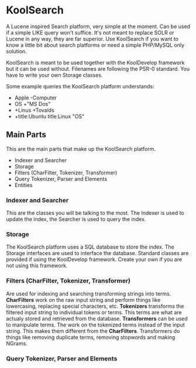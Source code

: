 KoolSearch
==========

A Lucene inspired Search platform, very simple at the moment. Can be used if a simple LIKE query won't suffice.
It's not meant to replace SOLR or Lucene in any way, they are far superior. Use KoolSearch if you want to know
a little bit about search platforms or need a simple PHP/MySQL only solution.

KoolSearch is meant to be used together with the KoolDevelop framework but it can be used without. Filenames are
following the PSR-0 standard. You have to write your own Storage classes.

Some example queries the KoolSearch platform understands:
* Apple -Computer
* OS +"MS Dos"
* +Linus +Tovalds
* +title:Ubuntu title:Linux "OS"

## Main Parts ##
This are the main parts that make up the KoolSearch platform. 
* Indexer and Searcher
* Storage 
* Filters (CharFilter, Tokenizer, Transformer)
* Query Tokenizer, Parser and Elements
* Entities

### Indexer and Searcher ###
This are the classes you will be talking to the most. The Indexer is used to update the index, the Searcher is used to
query the index.

### Storage ###
The KoolSearch platform uses a SQL database to store the index. The Storage interfaces are used to interface the database.
Standard classes are provided if using the KoolDevelop framework. Create your own if you are not using this framework.

### Filters (CharFilter, Tokenizer, Transformer) ###
Are used for indexing and searching transforming strings into terms. **CharFilters** work on the raw input string and perform things like lowercasing, replacing special characters, etc. **Tokenizers** transforms the filtered input string to individual tokens or terms. This terms are what are actualy stored and retrieved from the database. **Transformers** can be used to manipulate terms. The work on the tokenized terms instead of the input string. This makes them different from the **CharFilters**. Transformers do things like removing duplicate terms, removing stopwords and making NGrams.

### Query Tokenizer, Parser and Elements ###
